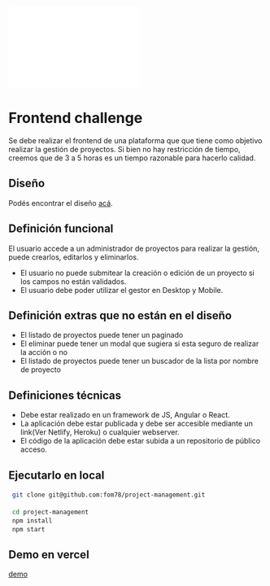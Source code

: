![Estoes](src/assets/images/estoes10anos.gif "Esto es Agencia Digital")
# Frontend challenge
Se debe realizar el frontend de una plataforma que que tiene como objetivo realizar la gestión de proyectos.
Si bien no hay restricción de tiempo, creemos que de 3 a 5 horas es un tiempo razonable para hacerlo calidad.

## Diseño
Podés encontrar el diseño [acá](https://www.figma.com/file/YLDHikbDgfsZbVdEbO0H6U/Full-Stack-Test-1?node-id=1%3A1701).

## Definición funcional
El usuario accede a un administrador de proyectos para realizar la gestión, puede crearlos, editarlos y eliminarlos.

* El usuario no puede submitear la creación o edición de un proyecto si los campos no están validados.
* El usuario debe poder utilizar el gestor en Desktop y Mobile.

## Definición extras que no están en el diseño
* El listado de proyectos puede tener un paginado
* El eliminar puede tener un modal que sugiera si esta seguro de realizar la acción o no
* El listado de proyectos puede tener un buscador de la lista por nombre de proyecto

## Definiciones técnicas
* Debe estar realizado en un framework de JS, Angular o React.
* La aplicación debe estar publicada y debe ser accesible mediante un link(Ver Netlify, Heroku) o cualquier webserver.
* El código de la aplicación debe estar subida a un repositorio de público acceso.

## Ejecutarlo en local
```bash
 git clone git@github.com:fom78/project-management.git

 cd project-management
 npm install
 npm start
```

## Demo en vercel
[demo](http://project-management-two.vercel.app/)
